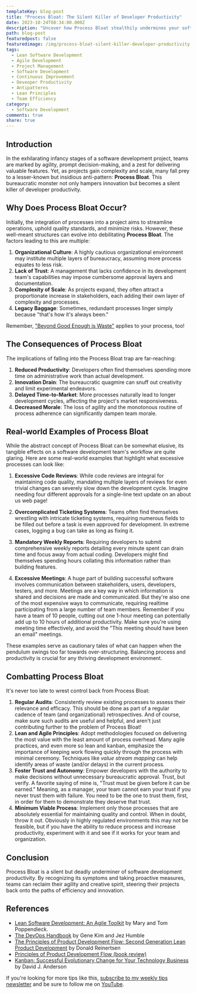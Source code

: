 ```yaml
---
templateKey: blog-post
title: "Process Bloat: The Silent Killer of Developer Productivity"
date: 2023-10-24T08:34:00.000Z
description: "Uncover how Process Bloat stealthily undermines your software development team's efficiency and innovation. Learn to identify and combat this detrimental phenomenon to safeguard your project's success."
path: blog-post
featuredpost: false
featuredimage: /img/process-bloat-silent-killer-developer-productivity.png
tags:
  - Lean Software Development
  - Agile Development
  - Project Management
  - Software Development
  - Continuous Improvement
  - Deveoper Productivity
  - Antipatterns
  - Lean Principles
  - Team Efficiency
category:
  - Software Development
comments: true
share: true
---
```


## Introduction

In the exhilarating infancy stages of a software development project, teams are marked by agility, prompt decision-making, and a zest for delivering valuable features. Yet, as projects gain complexity and scale, many fall prey to a lesser-known but insidious anti-pattern: **Process Bloat**. This bureaucratic monster not only hampers innovation but becomes a silent killer of developer productivity.

## Why Does Process Bloat Occur?

Initially, the integration of processes into a project aims to streamline operations, uphold quality standards, and minimize risks. However, these well-meant structures can evolve into debilitating **Process Bloat**. The factors leading to this are multiple:

1. **Organizational Culture**: A highly cautious organizational environment may institute multiple layers of bureaucracy, assuming more process equates to less risk.
2. **Lack of Trust**: A management that lacks confidence in its development team's capabilities may impose cumbersome approval layers and documentation.
3. **Complexity of Scale**: As projects expand, they often attract a proportionate increase in stakeholders, each adding their own layer of complexity and processes.
4. **Legacy Baggage**: Sometimes, redundant processes linger simply because "that's how it's always been."

Remember, ["Beyond Good Enough is Waste"](https://ardalis.com/beyond-good-enough-is-waste/) applies to your process, too!

## The Consequences of Process Bloat

The implications of falling into the Process Bloat trap are far-reaching:

1. **Reduced Productivity**: Developers often find themselves spending more time on administrative work than actual development.
2. **Innovation Drain**: The bureaucratic quagmire can snuff out creativity and limit experimental endeavors.
3. **Delayed Time-to-Market**: More processes naturally lead to longer development cycles, affecting the project's market responsiveness.
4. **Decreased Morale**: The loss of agility and the monotonous routine of process adherence can significantly dampen team morale.

## Real-world Examples of Process Bloat

While the abstract concept of Process Bloat can be somewhat elusive, its tangible effects on a software development team's workflow are quite glaring. Here are some real-world examples that highlight what excessive processes can look like:

1. **Excessive Code Reviews**: While code reviews are integral for maintaining code quality, mandating multiple layers of reviews for even trivial changes can severely slow down the development cycle. Imagine needing four different approvals for a single-line text update on an about us web page!

2. **Overcomplicated Ticketing Systems**: Teams often find themselves wrestling with intricate ticketing systems, requiring numerous fields to be filled out before a task is even approved for development. In extreme cases, logging a bug can take as long as fixing it.

3. **Mandatory Weekly Reports**: Requiring developers to submit comprehensive weekly reports detailing every minute spent can drain time and focus away from actual coding. Developers might find themselves spending hours collating this information rather than building features.

4. **Excessive Meetings**: A huge part of building successful software involves communication between stakeholders, users, developers, testers, and more. Meetings are a key way in which information is shared and decisions are made and communicated. But they're also one of the most expensive ways to communicate, requiring realtime participating from a large number of team members. Remember if you have a team of 10 people, cutting out one 1-hour meeting can potentially add up to 10 hours of additional productivity. Make sure you're using meeting time effectively, and avoid the "This meeting should have been an email" meetings.

These examples serve as cautionary tales of what can happen when the pendulum swings too far towards over-structuring. Balancing process and productivity is crucial for any thriving development environment.

## Combatting Process Bloat

It's never too late to wrest control back from Process Bloat:

1. **Regular Audits**: Consistently review existing processes to assess their relevance and efficacy. This should be done as part of a regular cadence of team (and organizational) retrospectives. And of course, make sure such audits are useful and helpful, and aren't just contributing further to the problem of Process Bloat!
2. **Lean and Agile Principles**: Adopt methodologies focused on delivering the most value with the least amount of process overhead. Many agile practices, and even more so lean and kanban, emphasize the importance of keeping work flowing quickly through the process with minimal ceremony. Techniques like *value stream mapping* can help identify areas of waste (and/or delays) in the current process.
3. **Foster Trust and Autonomy**: Empower developers with the authority to make decisions without unnecessary bureaucratic approval. Trust, but verify. A favorite saying of mine is, "Trust must be given before it can be earned." Meaning, as a manager, your team cannot earn your trust if you never trust them with failure. You need to be the one to trust them, first, in order for them to demonstrate they deserve that trust.
4. **Minimum Viable Process**: Implement only those processes that are absolutely essential for maintaining quality and control. When in doubt, throw it out. Obviously in highly regulated environments this may not be feasible, but if you have the ability to reduce process and increase productivity, experiment with it and see if it works for your team and organization.

## Conclusion

Process Bloat is a silent but deadly underminer of software development productivity. By recognizing its symptoms and taking proactive measures, teams can reclaim their agility and creative spirit, steering their projects back onto the paths of efficiency and innovation.

## References

- [Lean Software Development: An Agile Toolkit](https://amzn.to/46VnZ9s) by Mary and Tom Poppendieck.
- [The DevOps Handbook](https://amzn.to/3ScQhIl) by Gene Kim and Jez Humble
- [The Principles of Product Development Flow: Second Generation Lean Product Development](https://amzn.to/46FfXC3) by Donald Reinertsen
- [Principles of Product Development Flow (book review)](/principles-of-product-development-flow-book-review/)
- [Kanban: Successful Evolutionary Change for Your Technology Business](https://amzn.to/3Fwsuf0) by David J. Anderson

If you're looking for more tips like this, [subscribe to my weekly tips newsletter](/tips) and be sure to follow me on [YouTube](https://www.youtube.com/ardalis?sub_confirmation=1).
